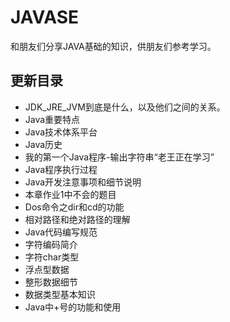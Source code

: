 # JAVASE
和朋友们分享JAVA基础的知识，供朋友们参考学习。
## 更新目录
- JDK_JRE_JVM到底是什么，以及他们之间的关系。
- Java重要特点
- Java技术体系平台
- Java历史
- 我的第一个Java程序-输出字符串“老王正在学习”
- Java程序执行过程
- Java开发注意事项和细节说明
- 本章作业1中不会的题目
- Dos命令之dir和cd的功能
- 相对路径和绝对路径的理解
- Java代码编写规范
- 字符编码简介
- 字符char类型
- 浮点型数据
- 整形数据细节
- 数据类型基本知识
- Java中+号的功能和使用
